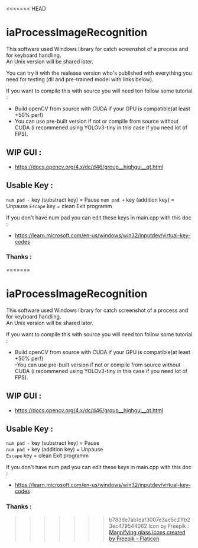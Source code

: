 <<<<<<< HEAD
# iaProcessImageRecognition   
   
This software used Windows library for catch screenshot of a process and for keyboard handling.   
An Unix version will be shared later.   
   
You can try it with the realease version who's published with everything you need for testing (dll and pre-trained model with links below).   
   
If you want to compile this with source you will need ton follow some tutorial :   
   
- Build openCV from source with CUDA if your GPU is compatible(at least +50% perf)    
- You can use pre-built version if not or compile from source without CUDA (i recommened using YOLOv3-tiny in this case if you need  lot of FPS).
   
## WIP GUI :      
- https://docs.opencv.org/4.x/dc/d46/group__highgui__qt.html  


## Usable Key : 
``num pad -`` key (substract key) = Pause
``num pad +`` key (addition key) = Unpause
``Escape`` key = clean Exit programm

If you don't have num pad you can edit these keys in main.cpp with this doc :  
- https://learn.microsoft.com/en-us/windows/win32/inputdev/virtual-key-codes


### Thanks :
=======
# iaProcessImageRecognition     
     
This software used Windows library for catch screenshot of a process and for keyboard handling.     
An Unix version will be shared later.     
     
<!-- You can try it with the realease version who's published with everything you need for testing (dll and pre-trained model with links below).      -->
     
If you want to compile this with source you will need ton follow some tutorial :     
     
- Build openCV from source with CUDA if your GPU is compatible(at least +50% perf)      
 -You can use pre-built version if not or compile from source without CUDA (i recommened using YOLOv3-tiny in this case if you need lot of FPS).  
     
## WIP GUI :        
- https://docs.opencv.org/4.x/dc/d46/group__highgui__qt.html    
  
  
## Usable Key :   
``num pad -`` key (substract key) = Pause    
``num pad +`` key (addition key) = Unpause    
``Escape`` key = clean Exit programm  
  
If you don't have num pad you can edit these keys in main.cpp with this doc :    
- https://learn.microsoft.com/en-us/windows/win32/inputdev/virtual-key-codes  
  
  
### Thanks :  
>>>>>>> b783de7ab1eaf3007e3ae5c21fb23ec479544062
Icon by Freepik :
<a href="https://www.flaticon.com/free-icons/magnifying-glass" title="magnifying glass icons">Magnifying glass icons created by Freepik - Flaticon</a>